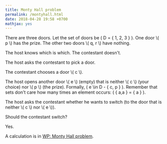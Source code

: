 ```yaml
---
title: Monty Hall problem
permalink: /montyhall.html
date: 2018-04-28 19:58 +0700
mathjax: yes
---
```


There are three doors.
Let the set of doors be <span>\( D = \{ 1, 2, 3 \} \)</span>.
One door \\( p \\) has the prize.
The other two doors \\( q, r \\) have nothing.

The host knows which is which. The contestant doesn't.

The host asks the contestant to pick a door.

The contestant chooses a door \\( c \\).

The host opens another door \\( e \\) (empty) that is neither \\( c \\) (your choice) nor \\( p \\) (the prize).
Formally, <span>\( e \in D - \{ c, p \} \)</span>.
Remember that sets don't care how many times an element occurs: <span>\( \{ a,a \} = \{ a \} \)</span>.

The host asks the contestant whether he wants to switch (to the door that is neither \\( c \\) nor \\( e \\)).

Should the contestant switch?

Yes.

A calculation is in [WP: Monty Hall problem](https://en.wikipedia.org/wiki/Monty_Hall_problem).
